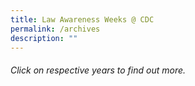 ```yaml
---
title: Law Awareness Weeks @ CDC
permalink: /archives
description: ""
---
```


###### Click on respective years to find out more.